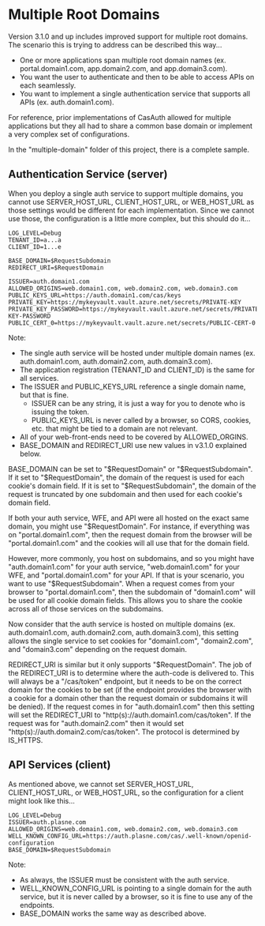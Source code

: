 # Multiple Root Domains

Version 3.1.0 and up includes improved support for multiple root domains. The scenario this is trying to address can be described this way...

-   One or more applications span multiple root domain names (ex. portal.domain1.com, app.domain2.com, and app.domain3.com).
-   You want the user to authenticate and then to be able to access APIs on each seamlessly.
-   You want to implement a single authentication service that supports all APIs (ex. auth.domain1.com).

For reference, prior implementations of CasAuth allowed for multiple applications but they all had to share a common base domain or implement a very complex set of configurations.

In the "multiple-domain" folder of this project, there is a complete sample.

## Authentication Service (server)

When you deploy a single auth service to support multiple domains, you cannot use SERVER_HOST_URL, CLIENT_HOST_URL, or WEB_HOST_URL as those settings would be different for each implementation. Since we cannot use those, the configuration is a little more complex, but this should do it...

```
LOG_LEVEL=Debug
TENANT_ID=a...a
CLIENT_ID=1...e

BASE_DOMAIN=$RequestSubdomain
REDIRECT_URI=$RequestDomain

ISSUER=auth.domain1.com
ALLOWED_ORIGINS=web.domain1.com, web.domain2.com, web.domain3.com
PUBLIC_KEYS_URL=https://auth.domain1.com/cas/keys
PRIVATE_KEY=https://mykeyvault.vault.azure.net/secrets/PRIVATE-KEY
PRIVATE_KEY_PASSWORD=https://mykeyvault.vault.azure.net/secrets/PRIVATE-KEY-PASSWORD
PUBLIC_CERT_0=https://mykeyvault.vault.azure.net/secrets/PUBLIC-CERT-0
```

Note:

-   The single auth service will be hosted under multiple domain names (ex. auth.domain1.com, auth.domain2.com, auth.domain3.com).
-   The application registration (TENANT_ID and CLIENT_ID) is the same for all services.
-   The ISSUER and PUBLIC_KEYS_URL reference a single domain name, but that is fine.
    -   ISSUER can be any string, it is just a way for you to denote who is issuing the token.
    -   PUBLIC_KEYS_URL is never called by a browser, so CORS, cookies, etc. that might be tied to a domain are not relevant.
-   All of your web-front-ends need to be covered by ALLOWED_ORGINS.
-   BASE_DOMAIN and REDIRECT_URI use new values in v3.1.0 explained below.

BASE_DOMAIN can be set to "$RequestDomain" or "$RequestSubdomain". If it set to "$RequestDomain", the domain of the request is used for each cookie's domain field. If it is set to "$RequestSubdomain", the domain of the request is truncated by one subdomain and then used for each cookie's domain field.

If both your auth service, WFE, and API were all hosted on the exact same domain, you might use "\$RequestDomain". For instance, if everything was on "portal.domain1.com", then the request domain from the browser will be "portal.domain1.com" and the cookies will all use that for the domain field.

However, more commonly, you host on subdomains, and so you might have "auth.domain1.com" for your auth service, "web.domain1.com" for your WFE, and "portal.domain1.com" for your API. If that is your scenario, you want to use "\$RequestSubdomain". When a request comes from your browser to "portal.domain1.com", then the subdomain of "domain1.com" will be used for all cookie domain fields. This allows you to share the cookie across all of those services on the subdomains.

Now consider that the auth service is hosted on multiple domains (ex. auth.domain1.com, auth.domain2.com, auth.domain3.com), this setting allows the single service to set cookies for "domain1.com", "domain2.com", and "domain3.com" depending on the request domain.

REDIRECT_URI is similar but it only supports "\$RequestDomain". The job of the REDIRECT_URI is to determine where the auth-code is delivered to. This will always be a "/cas/token" endpoint, but it needs to be on the correct domain for the cookies to be set (if the endpoint provides the browser with a cookie for a domain other than the request domain or subdomains it will be denied). If the request comes in for "auth.domain1.com" then this setting will set the REDIRECT_URI to "http(s)://auth.domain1.com/cas/token". If the request was for "auth.domain2.com" then it would set "http(s)://auth.domain2.com/cas/token". The protocol is determined by IS_HTTPS.

## API Services (client)

As mentioned above, we cannot set SERVER_HOST_URL, CLIENT_HOST_URL, or WEB_HOST_URL, so the configuration for a client might look like this...

```
LOG_LEVEL=Debug
ISSUER=auth.plasne.com
ALLOWED_ORIGINS=web.domain1.com, web.domain2.com, web.domain3.com
WELL_KNOWN_CONFIG_URL=https://auth.plasne.com/cas/.well-known/openid-configuration
BASE_DOMAIN=$RequestSubdomain
```

Note:

-   As always, the ISSUER must be consistent with the auth service.
-   WELL_KNOWN_CONFIG_URL is pointing to a single domain for the auth service, but it is never called by a browser, so it is fine to use any of the endpoints.
-   BASE_DOMAIN works the same way as described above.
